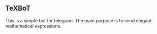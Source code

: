 ## TeXBoT
This is a simple bot for telegram.
The main purpose is to send elegant mathematical expressions.
